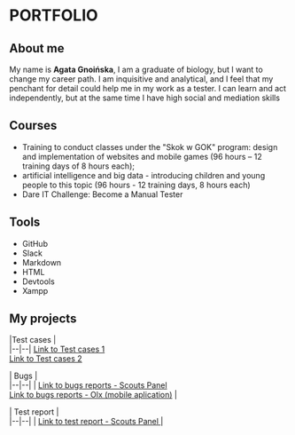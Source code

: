 # PORTFOLIO
## About me

My name is **Agata Gnoińska**, I am a graduate of biology, but I want to change my career path. I am inquisitive and analytical, and I feel that my penchant for detail could help me in my work as a tester. I can learn and act independently, but at the same time I have high social and mediation skills


## Courses

 - Training to conduct classes under the "Skok w GOK" program:
design and implementation of websites and mobile games (96 hours – 12 training days of 8 hours each);
 - artificial intelligence and big data - introducing children and young people to this topic (96 hours - 12 training days, 8 hours each)
 - Dare IT Challenge: Become a Manual Tester


## Tools

 - GitHub
 - Slack
 - Markdown
 - HTML
 - Devtools
 - Xampp

## My projects

|Test cases  |  
|--|--|
[Link to Test cases 1](https://docs.google.com/spreadsheets/d/1-wAf31E76_X2PXHe6B3eY2_9sM2ecmgVdi_MraQ5gE0/edit?usp=share_link)  
[Link to Test cases 2](https://docs.google.com/document/d/1jdNBoIOo_dSgxcfpOr7DRsupr08_Wt4CAozyikA97YI/edit?usp=share_link) 

| Bugs |  
|--|--|
| [Link to bugs reports - Scouts Panel ](https://docs.google.com/spreadsheets/d/1IO59aS6apXWVpZZQe_7vELbjcHcz2QyeJE5OVG-UOKk/edit?usp=share_link)  
 [Link to bugs reports - Olx (mobile aplication)](https://docs.google.com/spreadsheets/d/1P-H6yRZdTrsD066bxMJL8cB-ZfiorCecuvcOQUmmLeE/edit?usp=share_link)  |

 
 | Test report |  
|--|--|
| [Link to test report - Scouts Panel ](https://docs.google.com/spreadsheets/d/1KTuDIrWS6Ofl8UZmbfxIeZBIdSVywJvJE-yDex69ee8/edit?usp=share_link)  |



 
 


